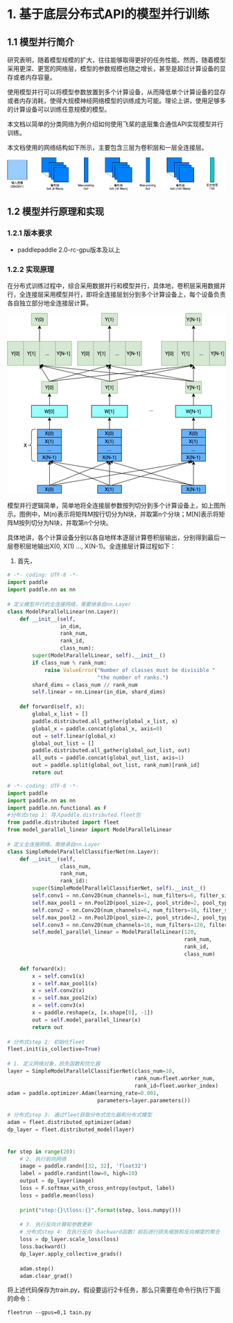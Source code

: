 # 1. 基于底层分布式API的模型并行训练

## 1.1 模型并行简介

研究表明，随着模型规模的扩大，往往能够取得更好的任务性能。然而，随着模型采用更深、更宽的网络层，模型的参数规模也随之增长，甚至是超过计算设备的显存或者内存容量。

使用模型并行可以将模型参数放置到多个计算设备，从而降低单个计算设备的显存或者内存消耗，使得大规模神经网络模型的训练成为可能。理论上讲，使用足够多的计算设备可以训练任意规模的模型。

本文档以简单的分类网络为例介绍如何使用飞桨的底层集合通信API实现模型并行训练。

本文档使用的网络结构如下所示，主要包含三层为卷积层和一层全连接层。



![示例模型](img/model_parallel_1.png)



## 1.2 模型并行原理和实现

### 1.2.1 版本要求

* paddlepaddle 2.0-rc-gpu版本及以上

### 1.2.2 实现原理

在分布式训练过程中，综合采用数据并行和模型并行，具体地，卷积层采用数据并行，全连接层采用模型并行，即将全连接层划分到多个计算设备上，每个设备负责各自独立部分地全连接层计算。

![全连接层模型并行示例](img/model_parallel_2.png)

模型并行逻辑简单，简单地将全连接层参数按列切分到多个计算设备上，如上图所示。图例中，M(n)表示将矩阵M按行切分为N块，并取第n个分块；M[N]表示将矩阵M按列切分为N块，并取第n个分块。

具体地讲，各个计算设备分别以各自地样本逐层计算卷积层输出，分别得到最后一层卷积层地输出X(0, X(1) ..., X(N-1)。全连接层计算过程如下：

1. 首先，

```python
# -*- coding: UTF-8 -*-
import paddle
import paddle.nn as nn

# 定义模型并行的全连接网络，需要继承自nn.Layer
class ModelParallelLinear(nn.Layer):
    def __init__(self,
                 in_dim,
                 rank_num,
                 rank_id,
                 class_num):
        super(ModelParallelLinear, self).__init__()
        if class_num % rank_num:
            raise ValueError("Number of classes must be divisible "
                             "the number of ranks.")
        shard_dims = class_num // rank_num
        self.linear = nn.Linear(in_dim, shard_dims)
    
    def forward(self, x):
        global_x_list = []
        paddle.distributed.all_gather(global_x_list, x)
        global_x = paddle.concat(global_x, axis=0)
        out = self.linear(global_x)
        global_out_list = []
        paddle.distributed.all_gather(global_out_list, out)
        all_outs = paddle.concat(global_out_list, axis=1)
        out = paddle.split(global_out_list, rank_num)[rank_id]
        return out
```

```python
# -*- coding: UTF-8 -*-
import paddle
import paddle.nn as nn
import paddle.nn.functional as F
#分布式step 1: 导入paddle.distributed.fleet包
from paddle.distributed import fleet
from model_parallel_linear import ModelParallelLinear

# 定义全连接网络，需继承自nn.Layer
class SimpleModelParallelClassifierNet(nn.Layer):
    def __init__(self,
                 class_num,
                 rank_num,
                 rank_id):
        super(SimpleModelParallelClassifierNet, self).__init__()
        self.conv1 = nn.Conv2D(num_channels=1, num_filters=6, filter_size=5, act='sigmoid')
        self.max_pool1 = nn.Pool2D(pool_size=2, pool_stride=2, pool_type='max')
        self.conv2 = nn.Conv2D(num_channels=6, num_filters=16, filter_size=5, act='sigmoid')
        self.max_pool2 = nn.Pool2D(pool_size=2, pool_stride=2, pool_type='max')
        self.conv3 = nn.Conv2D(num_channels=16, num_filters=120, filter_size=4, act='sigmoid')
        self.model_parallel_linear = ModelParallelLinear(120,
                                                         rank_num,
                                                         rank_id,
                                                         class_num)
    
    def forward(x):
        x = self.conv1(x)
        x = self.max_pool1(x)
        x = self.conv2(x)
        x = self.max_pool2(x)
        x = self.conv3(x)
        x = paddle.reshape(x, [x.shape[0], -1])
        out = self.model_parallel_linear(x)
        return out

# 分布式step 2: 初始化fleet
fleet.init(is_collective=True)

# 1. 定义网络对象，损失函数和优化器
layer = SimpleModelParallelClassifierNet(class_num=10,
                                         rank_num=fleet.worker_num,
                                         rank_id=fleet.worker_index)
adam = paddle.optimizer.Adam(learning_rate=0.001,
                             parameters=layer.parameters())

# 分布式step 3: 通过fleet获取分布式优化器和分布式模型
adam = fleet.distributed_optimizer(adam)
dp_layer = fleet.distributed_model(layer)


for step in range(20):
    # 2. 执行前向网络
    image = paddle.randn([32, 32], 'float32')
    label = paddle.randint(low=0, high=10)
    output = dp_layer(image)
    loss = F.softmax_with_cross_entropy(output, label)
    loss = paddle.mean(loss)

    print("step:{}\tloss:{}".format(step, loss.numpy()))

    # 3. 执行反向计算和参数更新
    # 分布式step 4: 在执行反向（backward函数）前后进行损失缩放和反向梯度的聚合
    loss = dp_layer.scale_loss(loss)
    loss.backward()
    dp_layer.apply_collective_grads()

    adam.step()
    adam.clear_grad()
```

将上述代码保存为train.py，假设要运行2卡任务，那么只需要在命令行执行下面的命令：

```shell
fleetrun --gpus=0,1 tain.py
```


